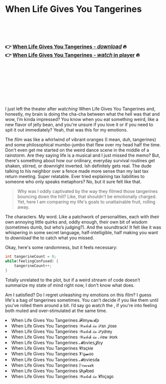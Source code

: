 <h1>When Life Gives You Tangerines</h1>

<br><br><br>

<h3>👉 <a href="https://Coreys-maivormame1979.github.io/hrjlslecez/">When Life Gives You Tangerines - 𝘥𝘰𝘸𝘯𝘭𝘰𝘢𝘥</a> 🔥<br>
👉 <a href="https://Coreys-maivormame1979.github.io/hrjlslecez/">When Life Gives You Tangerines - 𝘸𝘢𝘵𝘤𝘩 in player</a> 🔥
</h3>



<br><br><br><br><br><br><br>


I just left the theater after 𝘸𝘢𝘵𝘤𝘩𝘪𝘯𝘨 When Life Gives You Tangerines and, honestly, my brain is doing the cha-cha between what the hell was that and wow, I’m kinda impressed? You know when you eat something weird, like a new flavor of jelly bean, and you're unsure if you love it or if you need to spit it out immediately? Yeah, that was this   for my emotions.

The 𝘧𝘪𝘭𝘮 was like a whirlwind of vibrant oranges (I mean, duh, tangerines) and some philosophical mumbo-jumbo that flew over my head half the time. Don't even get me started on the weird dance scene in the middle of a rainstorm. Are they saying life is a musical and I just missed the memo? But, there's something about how our ordinary, everyday survival routines get shaken, stirred, or downright inverted. Ish definitely gets real. The dude talking to his neighbor over a fence made more sense than my last tax return meeting. Super relatable. Ever tried explaining tax liabilities to someone who only speaks metaphors? No, but it sure felt like that.

> Why was I oddly captivated by the way they 𝘧𝘪𝘭𝘮ed those tangerines bouncing down the hill? Like, that shouldn't be emotionally charged. Yet, here I am comparing my life's goals to unattainable fruit, rolling away. 

The characters. My word. Like a patchwork of personalities, each with their own annoying little quirks and, oddly enough, their own bit of wisdom (sometimes dumb, but who’s judging?). And the soundtrack! It felt like it was whispering in some secret language, half-intelligible, half making you want to 𝘥𝘰𝘸𝘯𝘭𝘰𝘢𝘥 the   to catch what you missed.

Okay, here's some randomness, but it feels necessary:  
```csharp
int tangerineCount = 0;
while(feelingConfused) {
    tangerineCount++;
}
```
Totally unrelated to the plot, but if a weird 𝘴𝘵𝘳𝘦𝘢𝘮 of code doesn’t summarize my state of mind right now, I don't know what does.

Am I satisfied? Do I regret unleashing my emotions on this 𝘧𝘪𝘭𝘮? I guess life's a bag of tangerines sometimes. You can't decide if you like them until you've rolled them around a bit. I’d say go 𝘸𝘢𝘵𝘤𝘩 the  , if you're into feeling both muted and over-stimulated at the same time.

<li>When Life Gives You Tangerines 𝓕𝗂𝗅𝗆𝗒𝗐𝓐ρ</li>
<li>When Life Gives You Tangerines 𝒲𝒶𝓉𝒸𝒽 𝒾𝓃 𝒮𝖺𝗇 𝒥𝗈𝗌𝖾</li>
<li>When Life Gives You Tangerines 𝒲𝒶𝓉𝒸𝒽 𝒾𝓃 𝒮𝗒𝖽𝗇𝖾𝗒</li>
<li>When Life Gives You Tangerines 𝒲𝒶𝓉𝒸𝒽 𝒾𝓃 𝒩𝖾𝗐 𝒴𝗈𝗋𝗄</li>
<li>When Life Gives You Tangerines 𝓜𝗈ν𝗂𝖾𝗌𝓙𝗈𝗒</li>
<li>When Life Gives You Tangerines 𝓒𝗋𝖺ç𝗄𝗅𝖾</li>
<li>When Life Gives You Tangerines 𝓥ų𝓶𝗈𝗈</li>
<li>When Life Gives You Tangerines 𝓜𝗈ν𝗂𝖾𝗌ԁ𝖆</li>
<li>When Life Gives You Tangerines 𝙿𝑒𝒶𝒸𝓸𝐜𝗄</li>
<li>When Life Gives You Tangerines 𝓓ų𝓫𝖻𝖾𝖽</li>
<li>When Life Gives You Tangerines 𝒲𝒶𝓉𝒸𝒽 𝒾𝓃 𝓒𝗁𝗂ç𝖺𝗀𝗈</li>
